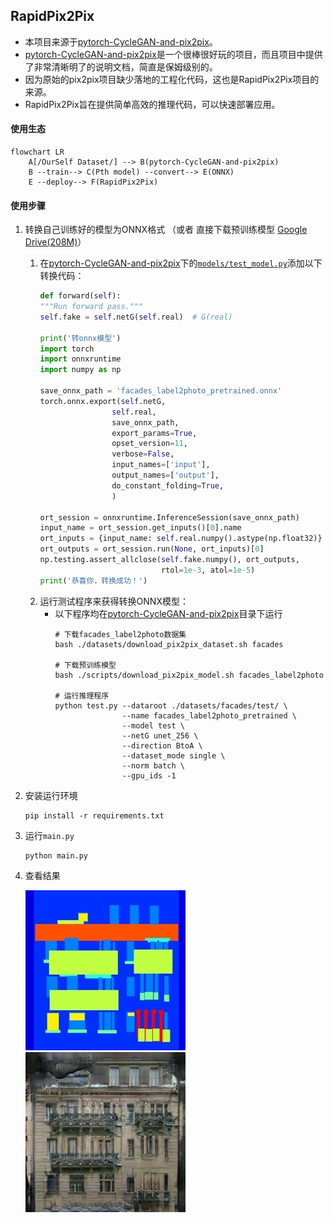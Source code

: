 ## RapidPix2Pix
- 本项目来源于[pytorch-CycleGAN-and-pix2pix](https://github.com/junyanz/pytorch-CycleGAN-and-pix2pix)。
- [pytorch-CycleGAN-and-pix2pix](https://github.com/junyanz/pytorch-CycleGAN-and-pix2pix)是一个很棒很好玩的项目，而且项目中提供了非常清晰明了的说明文档，简直是保姆级别的。
- 因为原始的pix2pix项目缺少落地的工程化代码，这也是RapidPix2Pix项目的来源。
- RapidPix2Pix旨在提供简单高效的推理代码，可以快速部署应用。

#### 使用生态
```mermaid
flowchart LR
    A[/OurSelf Dataset/] --> B(pytorch-CycleGAN-and-pix2pix)
    B --train--> C(Pth model) --convert--> E(ONNX)
    E --deploy--> F(RapidPix2Pix)
```

#### 使用步骤

1. 转换自己训练好的模型为ONNX格式 （或者 直接下载预训练模型 [Google Drive(208M)](https://drive.google.com/drive/folders/1AtNTfLOwwDV2iIKUK0B279o4Psk9sv0p?usp=sharing)）
   1. 在[pytorch-CycleGAN-and-pix2pix](https://github.com/junyanz/pytorch-CycleGAN-and-pix2pix)下的[`models/test_model.py`](https://github.com/junyanz/pytorch-CycleGAN-and-pix2pix/blob/9bcef69d5b39385d18afad3d5a839a02ae0b43e7/models/test_model.py#L63)添加以下转换代码：
        ```python
        def forward(self):
        """Run forward pass."""
        self.fake = self.netG(self.real)  # G(real)

        print('转onnx模型')
        import torch
        import onnxruntime
        import numpy as np

        save_onnx_path = 'facades_label2photo_pretrained.onnx'
        torch.onnx.export(self.netG,
                        self.real,
                        save_onnx_path,
                        export_params=True,
                        opset_version=11,
                        verbose=False,
                        input_names=['input'],
                        output_names=['output'],
                        do_constant_folding=True,
                        )

        ort_session = onnxruntime.InferenceSession(save_onnx_path)
        input_name = ort_session.get_inputs()[0].name
        ort_inputs = {input_name: self.real.numpy().astype(np.float32)}
        ort_outputs = ort_session.run(None, ort_inputs)[0]
        np.testing.assert_allclose(self.fake.numpy(), ort_outputs,
                                   rtol=1e-3, atol=1e-5)
        print('恭喜你，转换成功！')
        ```
    1. 运行测试程序来获得转换ONNX模型：
       - 以下程序均在[pytorch-CycleGAN-and-pix2pix](https://github.com/junyanz/pytorch-CycleGAN-and-pix2pix)目录下运行
            ```shell
            # 下载facades_label2photo数据集
            bash ./datasets/download_pix2pix_dataset.sh facades

            # 下载预训练模型
            bash ./scripts/download_pix2pix_model.sh facades_label2photo

            # 运行推理程序
            python test.py --dataroot ./datasets/facades/test/ \
                           --name facades_label2photo_pretrained \
                           --model test \
                           --netG unet_256 \
                           --direction BtoA \
                           --dataset_mode single \
                           --norm batch \
                           --gpu_ids -1
            ```
2. 安装运行环境
   ```shell
   pip install -r requirements.txt
   ```
3. 运行`main.py`
   ```shell
   python main.py
   ```
4. 查看结果

   ![](test_images/facades.jpg)
   ![](test_images/result.png)